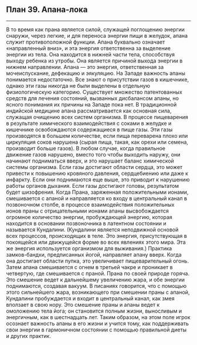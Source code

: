 ## План 39. Апана-лока


---
В то время как прана является силой, служащей поглощению энергии снаружи, через легкие, и для переноса энергии пищи в желудок, апана служит противоположной функции. Апана буквально означает «направленный вниз», и эта энергия ответственна за выделение энергии из тела. Она находится в нижней части тела, способствуя выходу ребенка из утробы. Она является причиной выхода энергии в нижнем направлении. Апана — это энергия, ответственная за мочеиспускание, дефекацию и эякуляцию. На Западе важность апаны понимается недостаточно. Все знают о присутствии газов в кишечнике, однако эти газы никогда не были выделены в отдельную физиологическую категорию. Существует множество патентованных средств для лечения состояний, вызванных дисбалансом апаны, но ясного понимания их причины на Западе пока нет. В традиционной индийской медицине апана рассматривается как основная сила, служащая очищению всех систем организма. В процессе пищеварения в результате химического взаимодействия с соками в желудке и кишечнике освобождаются содержащиеся в пище газы. Эти газы производятся в большем количестве, если пища переварена плохо или циркуляция соков нарушена (сырая пища, такая, как орехи или семена, производит больше газов). В любом случае, когда правильное движение газов нарушено, вместо того чтобы выходить наружу, они начинают подниматься вверх, и это нарушает баланс химической системы организма. Если газы достигают области сердца, это может привести к повышению кровяного давления, сердцебиению или даже к инфаркту. Если они поднимаются еще выше, это приводит к нарушению работы органов дыхания. Если газы достигают головы, результатом будет шизофрения. Когда Прана, заряженная положительными ионами, смешивается с апаной и направляется ко входу в центральный канал в позвоночном столбе, в процессе взаимодействия положительных ионов праны с отрицательными ионами апаны высвобождается огромное количество энергии, пробуждающей энергию, которая находится в основании позвоночника в латентном состоянии и называется Кундалини. (Кундалини является неподвижной основой всех процессов, происходящих в теле. Это энергия, присутствующая в покоящейся или движущейся форме во всех явлениях этого мира. Эта же энергия используется организмом для выживания.) Практика замков-бандхи, предписанных йогой, направляет апану вверх. Когда она достигает области пупка, это увеличивает пищеварительный огонь. Затем апана смешивается с огнем в третьей чакре и проникает в четвертую, где смешивается с праной. Прана по своей природе горяча. Это смешение ведет к дальнейшему увеличению жара, и обе энергии поднимаются, создавая вакуум. В писаниях говорится, что с помощью этого сильнейшего жара, возникающего при смешении праны с апаной, Кундалини пробуждается и входит в центральный канал, как змея вползает в свою нору. Это смешение праны и апаны ведет к омоложению тела йога; он становится полным жизни, выносливым и энергичным, как в шестнадцать лет. Таким образом, на этом поле игрок осознает важность апаны в его жизни и учится тому, как поддерживать свои энергии в гармоничном состоянии с помощью правильной диеты и других практик.
